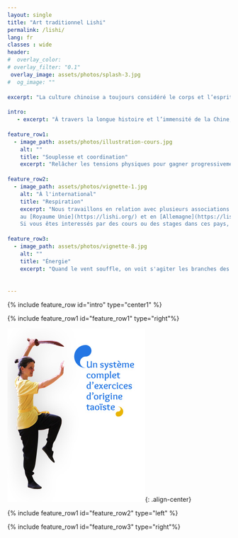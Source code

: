 ```yaml
---
layout: single
title: "Art traditionnel Lishi"
permalink: /lishi/
lang: fr
classes : wide
header:
#  overlay_color: 
# overlay_filter: "0.1"
 overlay_image: assets/photos/splash-3.jpg
#  og_image: ""
  
excerpt: "La culture chinoise a toujours considéré le corps et l’esprit comme un tout indissociable et elle dispose d’une tradition plusieurs fois millénaire d’exercices physiques conçus dans des buts très divers: pour le combat, pour améliorer santé et bien être, dans le cadre de techniques d’éveil spirituel, … ces objectifs étant souvent indissociablement liés."

intro: 
   - excerpt: "À travers la longue histoire et l’immensité de la Chine, des systèmes cohérents d’exercices se sont développés, enrichis et diversifiés en de multiples ramifications. La gymnastique chinoise qui est pratiquée au sein de l’AGCL est issue de cette tradition. Plus précisément, elle correspond au 'Weihai Li Shi Quan Fa', système d'exercices issu du Tai Chi Chuan (Quan Fa) élaboré et transmis par la famille Li (Li Shi) de la ville de Weihai (Province de Shandong au bord de la mer Jaune)."

feature_row1:
  - image_path: assets/photos/illustration-cours.jpg
    alt: ""
    title: "Souplesse et coordination"
    excerpt: "Relâcher les tensions physiques pour gagner progressivement en souplesse. En profiter aussi pour ressentir et retrouver les liens qui existent entre les différentes parties du corps et pouvoir ensuite les coordonner harmonieusement dans les exercices et les enchaînements."
  
feature_row2:
  - image_path: assets/photos/vignette-1.jpg
    alt: "À l'international"
    title: "Respiration"
    excerpt: "Nous travaillons en relation avec plusieurs associations européennes qui pratiquent le même système d'exercices <br>
    au [Royaume Unie](https://lishi.org/) et en [Allemagne](https://lishi.de/) <br>
    Si vous êtes interessés par des cours ou des stages dans ces pays, vous pouvez nous contacter ou consulter leur site."

feature_row3: 
  - image_path: assets/photos/vignette-8.jpg
    alt: ""
    title: "Énergie"
    excerpt: "Quand le vent souffle, on voit s'agiter les branches des arbres.Mais on ne voit pas le vent...Comment retrouver ce souffle en nous, source de bien-être et de santé, qui nous rend plus fort sans être plus dur et qui nous enracine sans nous immobiliser?"


---
```

{% include feature_row id="intro" type="center1" %}

{% include feature_row1 id="feature_row1" type="right"%}

![system_complet](/assets/photos/systemecomplet.jpg){: .align-center}

{% include feature_row1 id="feature_row2" type="left" %}

{% include feature_row1 id="feature_row3" type="right"%}